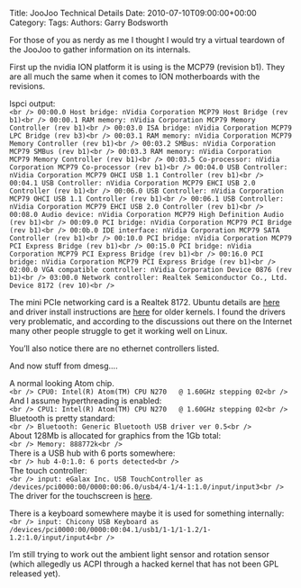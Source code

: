 Title: JooJoo Technical Details
Date: 2010-07-10T09:00:00+00:00
Category: 
Tags: 
Authors: Garry Bodsworth

For those of you as nerdy as me I thought I would try a virtual teardown of the JooJoo to gather information on its internals.

First up the nvidia ION platform it is using is the MCP79 (revision b1). They are all much the same when it comes to ION motherboards with the revisions.

lspci output:  
`<br />
00:00.0 Host bridge: nVidia Corporation MCP79 Host Bridge (rev b1)<br />
00:00.1 RAM memory: nVidia Corporation MCP79 Memory Controller (rev b1)<br />
00:03.0 ISA bridge: nVidia Corporation MCP79 LPC Bridge (rev b3)<br />
00:03.1 RAM memory: nVidia Corporation MCP79 Memory Controller (rev b1)<br />
00:03.2 SMBus: nVidia Corporation MCP79 SMBus (rev b1)<br />
00:03.3 RAM memory: nVidia Corporation MCP79 Memory Controller (rev b1)<br />
00:03.5 Co-processor: nVidia Corporation MCP79 Co-processor (rev b1)<br />
00:04.0 USB Controller: nVidia Corporation MCP79 OHCI USB 1.1 Controller (rev b1)<br />
00:04.1 USB Controller: nVidia Corporation MCP79 EHCI USB 2.0 Controller (rev b1)<br />
00:06.0 USB Controller: nVidia Corporation MCP79 OHCI USB 1.1 Controller (rev b1)<br />
00:06.1 USB Controller: nVidia Corporation MCP79 EHCI USB 2.0 Controller (rev b1)<br />
00:08.0 Audio device: nVidia Corporation MCP79 High Definition Audio (rev b1)<br />
00:09.0 PCI bridge: nVidia Corporation MCP79 PCI Bridge (rev b1)<br />
00:0b.0 IDE interface: nVidia Corporation MCP79 SATA Controller (rev b1)<br />
00:10.0 PCI bridge: nVidia Corporation MCP79 PCI Express Bridge (rev b1)<br />
00:15.0 PCI bridge: nVidia Corporation MCP79 PCI Express Bridge (rev b1)<br />
00:16.0 PCI bridge: nVidia Corporation MCP79 PCI Express Bridge (rev b1)<br />
02:00.0 VGA compatible controller: nVidia Corporation Device 0876 (rev b1)<br />
03:00.0 Network controller: Realtek Semiconductor Co., Ltd. Device 8172 (rev 10)<br />
`

The mini PCIe networking card is a Realtek 8172. Ubuntu details are [here][1] and driver install instructions are [here][2] for older kernels. I found the drivers very problematic, and according to the discussions out there on the Internet many other people struggle to get it working well on Linux.

You&#8217;ll also notice there are no ethernet controllers listed.

And now stuff from dmesg&#8230;.

A normal looking Atom chip.  
`<br />
CPU0: Intel(R) Atom(TM) CPU N270   @ 1.60GHz stepping 02<br />
`  
And I assume hyperthreading is enabled:  
`<br />
CPU1: Intel(R) Atom(TM) CPU N270   @ 1.60GHz stepping 02<br />
`  
Bluetooth is pretty standard:  
`<br />
Bluetooth: Generic Bluetooth USB driver ver 0.5<br />
`  
About 128Mb is allocated for graphics from the 1Gb total:  
`<br />
Memory: 888772k<br />
`  
There is a USB hub with 6 ports somewhere:  
`<br />
hub 4-0:1.0: 6 ports detected<br />
`  
The touch controller:  
`<br />
input: eGalax Inc. USB TouchController as /devices/pci0000:00/0000:00:06.0/usb4/4-1/4-1:1.0/input/input3<br />
`  
The driver for the touchscreen is [here][3].

There is a keyboard somewhere maybe it is used for something internally:  
`<br />
input: Chicony USB Keyboard as /devices/pci0000:00/0000:00:04.1/usb1/1-1/1-1.2/1-1.2:1.0/input/input4<br />
`

I&#8217;m still trying to work out the ambient light sensor and rotation sensor (which allegedly us ACPI through a hacked kernel that has not been GPL released yet).

 [1]: https://help.ubuntu.com/community/WifiDocs/Device/Realtek%208172
 [2]: http://www.linwik.com/wiki/using+the+realtek+8172+and+8192se+wireless+controller+with+ubuntu+9.10
 [3]: http://home.eeti.com.tw/web20/eGalaxTouchDriver/linuxDriver.htm